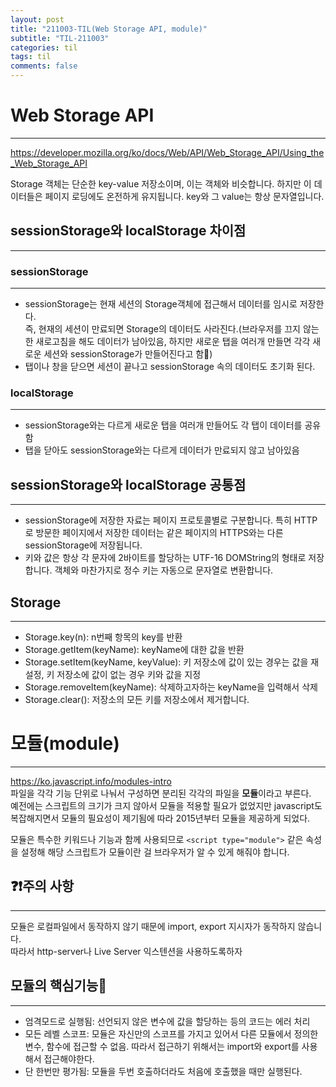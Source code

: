 ```yaml
---
layout: post
title: "211003-TIL(Web Storage API, module)"
subtitle: "TIL-211003"
categories: til
tags: til
comments: false
---
```


# Web Storage API 
---
<https://developer.mozilla.org/ko/docs/Web/API/Web_Storage_API/Using_the_Web_Storage_API>       

Storage 객체는 단순한 key-value 저장소이며, 이는 객체와 비슷합니다. 하지만 이 데이터들은 페이지 로딩에도 온전하게 유지됩니다. key와 그 value는 항상 문자열입니다. 

## sessionStorage와 localStorage 차이점
---
### sessionStorage
---
- sessionStorage는 현재 세션의 Storage객체에 접근해서 데이터를 임시로 저장한다.       
즉, 현재의 세션이 만료되면 Storage의 데이터도 사라진다.(브라우저를 끄지 않는 한 새로고침을 해도 데이터가 남아있음, 하지만 새로운 탭을 여러개 만들면 각각 새로운 세션와 sessionStorage가 만들어진다고 함)        
- 탭이나 창을 닫으면 세션이 끝나고 sessionStorage 속의 데이터도 초기화 된다.      

### localStorage
---
- sessionStorage와는 다르게 새로운 탭을 여러개 만들어도 각 탭이 데이터를 공유함
- 탭을 닫아도 sessionStorage와는 다르게 데이터가 만료되지 않고 남아있음

## sessionStorage와 localStorage 공통점
---
- sessionStorage에 저장한 자료는 페이지 프로토콜별로 구분합니다. 특히 HTTP로 방문한 페이지에서 저장한 데이터는 같은 페이지의 HTTPS와는 다른 sessionStorage에 저장됩니다.
- 키와 값은 항상 각 문자에 2바이트를 할당하는 UTF-16 DOMString의 형태로 저장합니다. 객체와 마찬가지로 정수 키는 자동으로 문자열로 변환합니다.

## Storage
---
- Storage.key(n): n번째 항목의 key를 반환       
- Storage.getItem(keyName): keyName에 대한 값을 반환       
- Storage.setItem(keyName, keyValue): 키 저장소에 값이 있는 경우는 값을 재설정, 키 저장소에 값이 없는 경우 키와 값을 지정       
- Storage.removeItem(keyName): 삭제하고자하는 keyName을 입력해서 삭제        
- Storage.clear(): 저장소의 모든 키를 저장소에서 제거합니다.        


# 모듈(module)
---
<https://ko.javascript.info/modules-intro>      
파일을 각각 기능 단위로 나눠서 구성하면 분리된 각각의 파일을 **모듈**이라고 부른다.     
예전에는 스크립트의 크기가 크지 않아서 모듈을 적용할 필요가 없었지만 javascript도 복잡해지면서 모듈의 필요성이 제기됨에 따라 2015년부터 모듈을 제공하게 되었다.     

모듈은 특수한 키워드나 기능과 함께 사용되므로 `<script type="module">` 같은 속성을 설정해 해당 스크립트가 모듈이란 걸 브라우저가 알 수 있게 해줘야 합니다.      

## ❓❗️주의 사항       
---
모듈은 로컬파일에서 동작하지 않기 때문에 import, export 지시자가 동작하지 않습니다.     
따라서 http-server나 Live Server 익스텐션을 사용하도록하자

## 모듈의 핵심기능
---
- 엄격모드로 실행됨: 선언되지 않은 변수에 값을 할당하는 등의 코드는 에러 처리
- 모든 레벨 스코프: 모듈은 자신만의 스코프를 가지고 있어서 다른 모듈에서 정의한 변수, 함수에 접근할 수 없음. 따라서 접근하기 위해서는 import와 export를 사용해서 접근해야한다.
- 단 한번만 평가됨: 모듈을 두번 호출하더라도 처음에 호출했을 때만 실행된다.